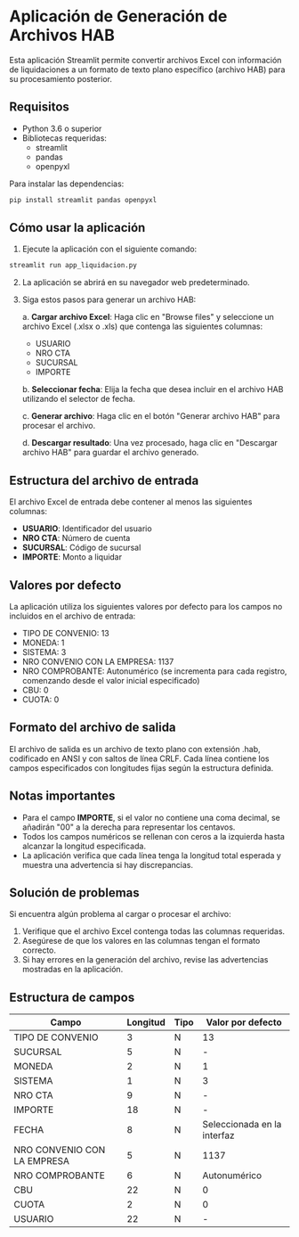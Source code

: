 # Aplicación de Generación de Archivos HAB

Esta aplicación Streamlit permite convertir archivos Excel con información de liquidaciones a un formato de texto plano específico (archivo HAB) para su procesamiento posterior.

## Requisitos

- Python 3.6 o superior
- Bibliotecas requeridas:
  - streamlit
  - pandas
  - openpyxl

Para instalar las dependencias:

```bash
pip install streamlit pandas openpyxl
```

## Cómo usar la aplicación

1. Ejecute la aplicación con el siguiente comando:

```bash
streamlit run app_liquidacion.py
```

2. La aplicación se abrirá en su navegador web predeterminado.

3. Siga estos pasos para generar un archivo HAB:

   a. **Cargar archivo Excel**: Haga clic en "Browse files" y seleccione un archivo Excel (.xlsx o .xls) que contenga las siguientes columnas:
      - USUARIO
      - NRO CTA
      - SUCURSAL
      - IMPORTE

   b. **Seleccionar fecha**: Elija la fecha que desea incluir en el archivo HAB utilizando el selector de fecha.
   
   c. **Generar archivo**: Haga clic en el botón "Generar archivo HAB" para procesar el archivo.

   d. **Descargar resultado**: Una vez procesado, haga clic en "Descargar archivo HAB" para guardar el archivo generado.

## Estructura del archivo de entrada

El archivo Excel de entrada debe contener al menos las siguientes columnas:
- **USUARIO**: Identificador del usuario
- **NRO CTA**: Número de cuenta
- **SUCURSAL**: Código de sucursal
- **IMPORTE**: Monto a liquidar

## Valores por defecto

La aplicación utiliza los siguientes valores por defecto para los campos no incluidos en el archivo de entrada:

- TIPO DE CONVENIO: 13
- MONEDA: 1
- SISTEMA: 3
- NRO CONVENIO CON LA EMPRESA: 1137
- NRO COMPROBANTE: Autonumérico (se incrementa para cada registro, comenzando desde el valor inicial especificado)
- CBU: 0
- CUOTA: 0

## Formato del archivo de salida

El archivo de salida es un archivo de texto plano con extensión .hab, codificado en ANSI y con saltos de línea CRLF. Cada línea contiene los campos especificados con longitudes fijas según la estructura definida.

## Notas importantes

- Para el campo **IMPORTE**, si el valor no contiene una coma decimal, se añadirán "00" a la derecha para representar los centavos.
- Todos los campos numéricos se rellenan con ceros a la izquierda hasta alcanzar la longitud especificada.
- La aplicación verifica que cada línea tenga la longitud total esperada y muestra una advertencia si hay discrepancias.

## Solución de problemas

Si encuentra algún problema al cargar o procesar el archivo:

1. Verifique que el archivo Excel contenga todas las columnas requeridas.
2. Asegúrese de que los valores en las columnas tengan el formato correcto.
3. Si hay errores en la generación del archivo, revise las advertencias mostradas en la aplicación.

## Estructura de campos

| Campo | Longitud | Tipo | Valor por defecto |
|-------|----------|------|------------------|
| TIPO DE CONVENIO | 3 | N | 13 |
| SUCURSAL | 5 | N | - |
| MONEDA | 2 | N | 1 |
| SISTEMA | 1 | N | 3 |
| NRO CTA | 9 | N | - |
| IMPORTE | 18 | N | - |
| FECHA | 8 | N | Seleccionada en la interfaz |
| NRO CONVENIO CON LA EMPRESA | 5 | N | 1137 |
| NRO COMPROBANTE | 6 | N | Autonumérico |
| CBU | 22 | N | 0 |
| CUOTA | 2 | N | 0 |
| USUARIO | 22 | N | - |
